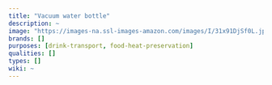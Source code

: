```yaml
---
title: "Vacuum water bottle"
description: ~
image: "https://images-na.ssl-images-amazon.com/images/I/31x91DjSf0L.jpg"
brands: []
purposes: [drink-transport, food-heat-preservation]
qualities: []
types: []
wiki: ~
---
```

